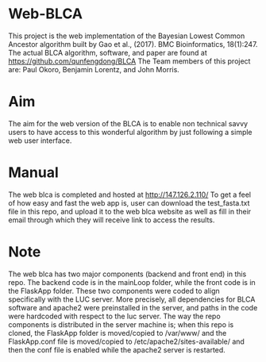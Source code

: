 # Web-BLCA
This project is the web implementation of the Bayesian Lowest Common Ancestor algorithm built by Gao et al., (2017). BMC Bioinformatics, 18(1):247. The actual BLCA algorithm, software, and paper are found at https://github.com/qunfengdong/BLCA 
The Team members of this project are: Paul Okoro, Benjamin Lorentz, and John Morris. 

# Aim
The aim for the web version of the BLCA is to enable non technical savvy users to have access to this wonderful algorithm by just following a simple web user interface.

# Manual
The web blca is completed and hosted at http://147.126.2.110/
To get a feel of how easy and fast the web app is, user can download the test_fasta.txt file in this repo, and upload it to the web blca website as well as fill in their email through which they will receive link to access the results.

# Note
The web blca has two major components (backend and front end) in this repo. The backend code is in the mainLoop folder, while the front code is in the FlaskApp folder. These two components were coded to align specifically with the LUC server. More precisely, all dependencies for BLCA software and apache2 were preinstalled in the server, and paths in the code were hardcoded with respect to the luc server.
The way the repo components is distributed in the server machine is; when this repo is cloned, the FlaskApp folder is moved/copied to /var/www/ and the FlaskApp.conf file is moved/copied to /etc/apache2/sites-available/ and then the conf file is enabled while the apache2 server is restarted.
